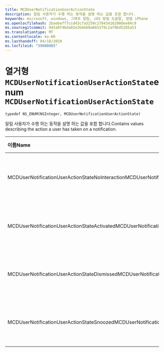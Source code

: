 ```yaml
---
title: MCDUserNotificationUserActionState
description: 알림 사용자가 수행 하는 동작을 설명 하는 값을 포함 합니다.
keywords: microsoft, windows, 그래프 알림, iOS 방법 도움말, 방법 iPhone
ms.openlocfilehash: 2baebeff7ccd43c7a5259c178434162908ee84c9
ms.sourcegitcommit: 945a0f4bda02e3b4eb9a665379c2af9bd5285a53
ms.translationtype: MT
ms.contentlocale: ko-KR
ms.lasthandoff: 04/18/2019
ms.locfileid: "59800805"
---
```

# <a name="enum-mcdusernotificationuseractionstate"></a><span data-ttu-id="041c8-104">열거형 `MCDUserNotificationUserActionState`</span><span class="sxs-lookup"><span data-stu-id="041c8-104">enum `MCDUserNotificationUserActionState`</span></span>

```
typedef NS_ENUM(NSInteger, MCDUserNotificationUserActionState)
```

<span data-ttu-id="041c8-105">알림 사용자가 수행 하는 동작을 설명 하는 값을 포함 합니다.</span><span class="sxs-lookup"><span data-stu-id="041c8-105">Contains values describing the action a user has taken on a notification.</span></span>

|<span data-ttu-id="041c8-106">이름</span><span class="sxs-lookup"><span data-stu-id="041c8-106">Name</span></span> | <span data-ttu-id="041c8-107">값</span><span class="sxs-lookup"><span data-stu-id="041c8-107">Value</span></span> | <span data-ttu-id="041c8-108">설명</span><span class="sxs-lookup"><span data-stu-id="041c8-108">Description</span></span> |
|:-- |:-- |:-- |
|   <span data-ttu-id="041c8-109">MCDUserNotificationUserActionStateNoInteraction</span><span class="sxs-lookup"><span data-stu-id="041c8-109">MCDUserNotificationUserActionStateNoInteraction</span></span> |<span data-ttu-id="041c8-110">0</span><span class="sxs-lookup"><span data-stu-id="041c8-110">0</span></span>| <span data-ttu-id="041c8-111">사용자는 모든 조치를 취하지 않았습니다.</span><span class="sxs-lookup"><span data-stu-id="041c8-111">The user hasn't taken any action.</span></span>|
|   <span data-ttu-id="041c8-112">MCDUserNotificationUserActionStateActivated</span><span class="sxs-lookup"><span data-stu-id="041c8-112">MCDUserNotificationUserActionStateActivated</span></span>|<span data-ttu-id="041c8-113">1</span><span class="sxs-lookup"><span data-stu-id="041c8-113">1</span></span>|<span data-ttu-id="041c8-114">사용자가 알림을 활성화 합니다.</span><span class="sxs-lookup"><span data-stu-id="041c8-114">The user has activated the notification.</span></span>|
|   <span data-ttu-id="041c8-115">MCDUserNotificationUserActionStateDismissed</span><span class="sxs-lookup"><span data-stu-id="041c8-115">MCDUserNotificationUserActionStateDismissed</span></span>|<span data-ttu-id="041c8-116">2</span><span class="sxs-lookup"><span data-stu-id="041c8-116">2</span></span>| <span data-ttu-id="041c8-117">사용자가 알림을 해제 됩니다.</span><span class="sxs-lookup"><span data-stu-id="041c8-117">The user has dismissed the notification.</span></span>|
|   <span data-ttu-id="041c8-118">MCDUserNotificationUserActionStateSnoozed</span><span class="sxs-lookup"><span data-stu-id="041c8-118">MCDUserNotificationUserActionStateSnoozed</span></span>|<span data-ttu-id="041c8-119">3</span><span class="sxs-lookup"><span data-stu-id="041c8-119">3</span></span>| <span data-ttu-id="041c8-120">사용자가 알림을 연기 합니다.</span><span class="sxs-lookup"><span data-stu-id="041c8-120">The user has snoozed the notification.</span></span>|
